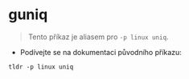 # guniq

> Tento příkaz je aliasem pro `-p linux uniq`.

- Podívejte se na dokumentaci původního příkazu:

`tldr -p linux uniq`
